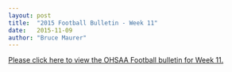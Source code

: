```yaml
---
layout: post
title:  "2015 Football Bulletin - Week 11"
date:   2015-11-09
author: "Bruce Maurer"
---
```


[Please click here to view the OHSAA Football bulletin for Week 11.](https://storage.googleapis.com/ohsaa-websites/bulletins/2015/2015_bulletin_11.pdf)
